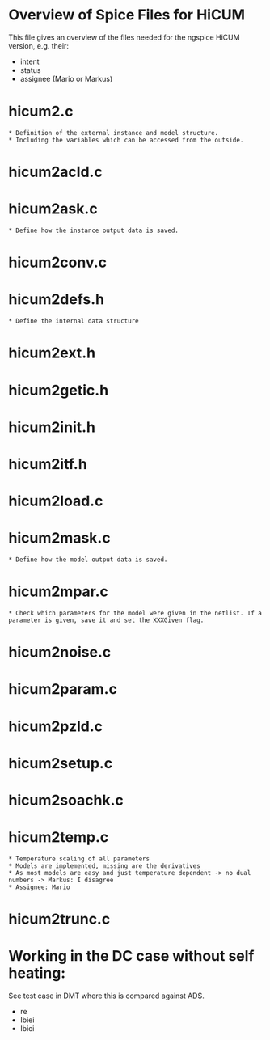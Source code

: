 # Overview of Spice Files for HiCUM

This file gives an overview of the files needed for the ngspice HiCUM version, e.g. their:
- intent
- status
- assignee (Mario or Markus)

# hicum2.c
    * Definition of the external instance and model structure.
    * Including the variables which can be accessed from the outside.
# hicum2acld.c
# hicum2ask.c
    * Define how the instance output data is saved.
# hicum2conv.c
# hicum2defs.h
    * Define the internal data structure
# hicum2ext.h
# hicum2getic.h
# hicum2init.h
# hicum2itf.h
# hicum2load.c
# hicum2mask.c
    * Define how the model output data is saved.
# hicum2mpar.c
    * Check which parameters for the model were given in the netlist. If a parameter is given, save it and set the XXXGiven flag.
# hicum2noise.c
# hicum2param.c
# hicum2pzld.c
# hicum2setup.c
# hicum2soachk.c
# hicum2temp.c
    * Temperature scaling of all parameters
    * Models are implemented, missing are the derivatives
    * As most models are easy and just temperature dependent -> no dual numbers -> Markus: I disagree
    * Assignee: Mario
# hicum2trunc.c

# Working in the DC case without self heating:
See test case in DMT where this is compared against ADS.
- re
- Ibiei
- Ibici
